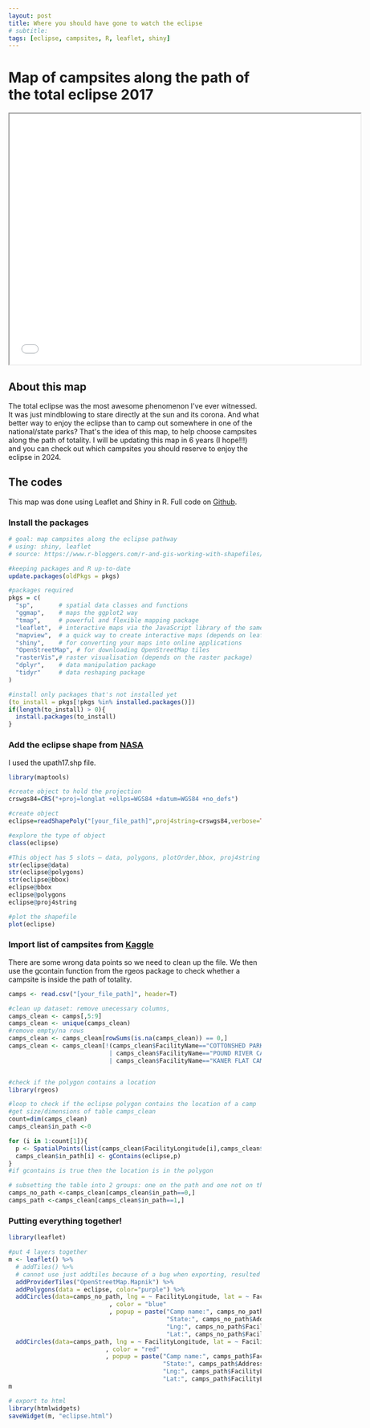 ```yaml
---
layout: post
title: Where you should have gone to watch the eclipse
# subtitle:
tags: [eclipse, campsites, R, leaflet, shiny]
---
```


# Map of campsites along the path of the total eclipse 2017
<iframe seamless src="/img/eclipse1.html" width="700" height="500"></iframe>


## About this map
The total eclipse was the most awesome phenomenon I've ever witnessed. It was just mindblowing to stare directly at the sun and its corona. And what better way to enjoy the eclipse than to camp out somewhere in one of the national/state parks? That's the idea of this map, to help choose campsites along the path of totality. I will be updating this map in 6 years (I hope!!!) and you can check out which campsites you should reserve to enjoy the eclipse in 2024. 


## The codes
This map was done using Leaflet and Shiny in R. Full code on [Github](https://github.com/nataliele/codes/blob/master/scrape_datacamp.py).


### Install the packages
```R
# goal: map campsites along the eclipse pathway
# using: shiny, leaflet
# source: https://www.r-bloggers.com/r-and-gis-working-with-shapefiles/

#keeping packages and R up-to-date
update.packages(oldPkgs = pkgs)

#packages required
pkgs = c(
  "sp",       # spatial data classes and functions
  "ggmap",    # maps the ggplot2 way
  "tmap",     # powerful and flexible mapping package
  "leaflet",  # interactive maps via the JavaScript library of the same name
  "mapview",  # a quick way to create interactive maps (depends on leaflet)
  "shiny",    # for converting your maps into online applications
  "OpenStreetMap", # for downloading OpenStreetMap tiles 
  "rasterVis",# raster visualisation (depends on the raster package)
  "dplyr",    # data manipulation package
  "tidyr"     # data reshaping package
)

#install only packages that's not installed yet
(to_install = pkgs[!pkgs %in% installed.packages()])
if(length(to_install) > 0){
  install.packages(to_install)
}
```


### Add the eclipse shape from [NASA](https://svs.gsfc.nasa.gov/4518) 
I used the upath17.shp file.

```R
library(maptools)

#create object to hold the projection
crswgs84=CRS("+proj=longlat +ellps=WGS84 +datum=WGS84 +no_defs")

#create object
eclipse=readShapePoly("[your_file_path]",proj4string=crswgs84,verbose=TRUE)

#explore the type of object
class(eclipse)

#This object has 5 slots – data, polygons, plotOrder,bbox, proj4string
str(eclipse@data)
str(eclipse@polygons)
str(eclipse@bbox)
eclipse@bbox
eclipse@polygons
eclipse@proj4string

#plot the shapefile
plot(eclipse)

```

### Import list of campsites from [Kaggle](https://www.kaggle.com/cypranowska/us-campsites)

There are some wrong data points so we need to clean up the file. We then use the gcontain function from the rgeos package to check whether a campsite is inside the path of totality.

```R
camps <- read.csv("[your_file_path]", header=T) 

#clean up dataset: remove unecessary columns, 
camps_clean <- camps[,5:9]
camps_clean <- unique(camps_clean)
#remove empty/na rows
camps_clean <- camps_clean[rowSums(is.na(camps_clean)) == 0,]
camps_clean <- camps_clean[!(camps_clean$FacilityName=="COTTONSHED PARK (AR)"
                            | camps_clean$FacilityName=="POUND RIVER CAMPGROUND (VA)"
                            | camps_clean$FacilityName=="KANER FLAT CAMPGROUND"),]


#check if the polygon contains a location
library(rgeos)

#loop to check if the eclipse polygon contains the location of a camp
#get size/dimensions of table camps_clean
count=dim(camps_clean)
camps_clean$in_path <-0

for (i in 1:count[1]){
  p <- SpatialPoints(list(camps_clean$FacilityLongitude[i],camps_clean$FacilityLatitude[i]), proj4string=crswgs84)
  camps_clean$in_path[i] <- gContains(eclipse,p)
}
#if gcontains is true then the location is in the polygon

# subsetting the table into 2 groups: one on the path and one not on the path
camps_no_path <-camps_clean[camps_clean$in_path==0,]
camps_path <-camps_clean[camps_clean$in_path==1,]

```

### Putting everything together!

```R
library(leaflet)

#put 4 layers together
m <- leaflet() %>%
  # addTiles() %>% 
  # cannot use just addtiles because of a bug when exporting, resulted in no base map
  addProviderTiles("OpenStreetMap.Mapnik") %>%
  addPolygons(data = eclipse, color="purple") %>% 
  addCircles(data=camps_no_path, lng = ~ FacilityLongitude, lat = ~ FacilityLatitude
                            , color = "blue"
                            , popup = paste("Camp name:", camps_no_path$FacilityName, "<br>",
                                            "State:", camps_no_path$AddressStateCode, "<br>",
                                            "Lng:", camps_no_path$FacilityLongitude , "<br>",
                                            "Lat:", camps_no_path$FacilityLatitude )) %>% 
  addCircles(data=camps_path, lng = ~ FacilityLongitude, lat = ~ FacilityLatitude
                           , color = "red"
                           , popup = paste("Camp name:", camps_path$FacilityName, "<br>",
                                           "State:", camps_path$AddressStateCode, "<br>",
                                           "Lng:", camps_path$FacilityLongitude , "<br>",
                                           "Lat:", camps_path$FacilityLatitude ))
m

# export to html
library(htmlwidgets) 
saveWidget(m, "eclipse.html")

```
